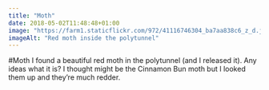 ```yaml
---
title: "Moth"
date: 2018-05-02T11:48:48+01:00
image: "https://farm1.staticflickr.com/972/41116746304_ba7aa838c6_z_d.jpg"
imageAlt: "Red moth inside the polytunnel"
---
```


\#Moth I found a beautiful red moth in the polytunnel (and I released it). Any ideas what it is? I thought might be the Cinnamon Bun moth but I looked them up and they’re much redder.

